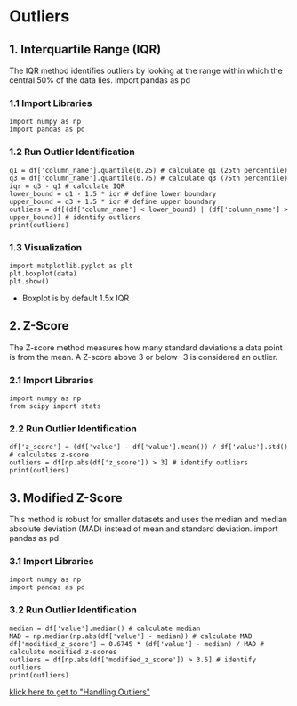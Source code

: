 # Outliers
## 1. Interquartile Range (IQR)
The IQR method identifies outliers by looking at the range within which the central 50% of the data lies.
import pandas as pd
### 1.1 Import Libraries
    import numpy as np
    import pandas as pd
### 1.2 Run Outlier Identification
    q1 = df['column_name'].quantile(0.25) # calculate q1 (25th percentile)
    q3 = df['column_name'].quantile(0.75) # calculate q3 (75th percentile)
    iqr = q3 - q1 # calculate IQR
    lower_bound = q1 - 1.5 * iqr # define lower boundary
    upper_bound = q3 + 1.5 * iqr # define upper boundary
    outliers = df[(df['column_name'] < lower_bound) | (df['column_name'] > upper_bound)] # identify outliers
    print(outliers)
### 1.3 Visualization
    import matplotlib.pyplot as plt
    plt.boxplot(data)
    plt.show()
* Boxplot is by default 1.5x IQR
## 2. Z-Score
The Z-score method measures how many standard deviations a data point is from the mean. A Z-score above 3 or below -3 is considered an outlier.
### 2.1 Import Libraries
    import numpy as np
    from scipy import stats
### 2.2 Run Outlier Identification
    df['z_score'] = (df['value'] - df['value'].mean()) / df['value'].std() # calculates z-score
    outliers = df[np.abs(df['z_score']) > 3] # identify outliers
    print(outliers)
## 3. Modified Z-Score
This method is robust for smaller datasets and uses the median and median absolute deviation (MAD) instead of mean and standard deviation.
import pandas as pd
### 3.1 Import Libraries
    import numpy as np
    import pandas as pd
### 3.2 Run Outlier Identification
    median = df['value'].median() # calculate median
    MAD = np.median(np.abs(df['value'] - median)) # calculate MAD
    df['modified_z_score'] = 0.6745 * (df['value'] - median) / MAD # calculate modified z-scores
    outliers = df[np.abs(df['modified_z_score']) > 3.5] # identify outliers
    print(outliers)

[klick here to get to "Handling Outliers"](https://github.com/tbgrun/machine_learning/blob/main/02%20-%20Data%20Cleaning/04%20-%20Handling%20Outliers.md)
